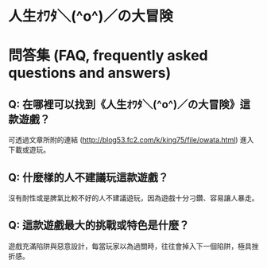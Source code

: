 # 人生ｵﾜﾀ＼(^o^)／の大冒険

# 問答集 (FAQ, frequently asked questions and answers)

## Q: 在哪裡可以找到《人生ｵﾜﾀ＼(^o^)／の大冒険》這款遊戲？
可透過文章所附的連結 (http://blog53.fc2.com/k/king75/file/owata.html) 進入下載或遊玩。

## Q: 什麼樣的人不建議玩這款遊戲？
沒有耐性或是脾氣比較不好的人不建議遊玩，因為遊戲十分刁鑽、容易讓人暴走。

## Q: 這款遊戲最大的挑戰或特色是什麼？
遊戲充滿陷阱與惡意設計，每當玩家以為過關時，往往會掉入下一個陷阱，極具挫折感。